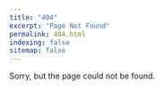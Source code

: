 ```yaml
---
title: "404"
excerpt: "Page Not Found"
permalink: 404.html
indexing: false
sitemap: false
---
```


Sorry, but the page could not be found.


